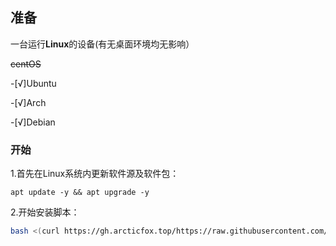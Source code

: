 ## 准备
一台运行**Linux**的设备(有无桌面环境均无影响）

~~centOS~~

-[√]Ubuntu

-[√]Arch

-[√]Debian 

### 开始
1.首先在Linux系统内更新软件源及软件包：
```bashsh
apt update -y && apt upgrade -y
```
2.开始安装脚本：
```bash
bash <(curl https://gh.arcticfox.top/https://raw.githubusercontent.com/ArcticFox520/Yunzai-Bot-Script/main/start)
```
